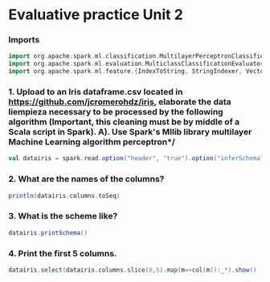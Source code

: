 # Evaluative practice Unit 2

### Imports 
```scala
import org.apache.spark.ml.classification.MultilayerPerceptronClassifier
import org.apache.spark.ml.evaluation.MulticlassClassificationEvaluator
import org.apache.spark.ml.feature.{IndexToString, StringIndexer, VectorIndexer, VectorAssembler}
```

###  1. Upload to an Iris dataframe.csv located in https://github.com/jcromerohdz/iris, elaborate the data liempieza necessary to be processed by the following algorithm (Important, this cleaning must be by middle of a Scala script in Spark). A). Use Spark's Mllib library multilayer Machine Learning algorithm perceptron*/
```scala
val datairis = spark.read.option("header", "true").option("inferSchema","true")csv("iris.csv")
```

### 2. What are the names of the columns?
```scala
println(datairis.columns.toSeq)
```

### 3. What is the scheme like?
```scala
datairis.printSchema()
```

### 4. Print the first 5 columns.
```scala
datairis.select(datairis.columns.slice(0,5).map(m=>col(m)):_*).show()
```